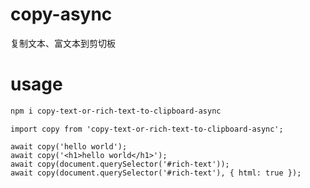 # copy-async

复制文本、富文本到剪切板

# usage

```bash
npm i copy-text-or-rich-text-to-clipboard-async
```

```js{3-6}
import copy from 'copy-text-or-rich-text-to-clipboard-async';

await copy('hello world');
await copy('<h1>hello world</h1>');
await copy(document.querySelector('#rich-text'));
await copy(document.querySelector('#rich-text'), { html: true });
```
